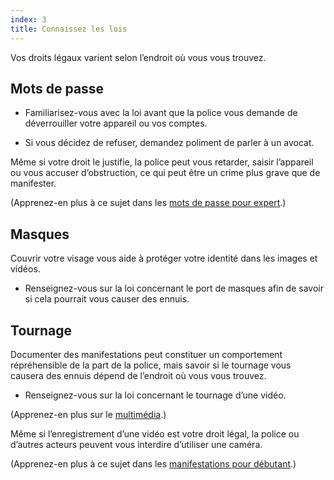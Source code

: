 ```yaml
---
index: 3
title: Connaissez les lois
---
```

Vos droits légaux varient selon l’endroit où vous vous trouvez.

## Mots de passe 

*   Familiarisez-vous avec la loi avant que la police vous demande de déverrouiller votre appareil ou vos comptes.

*   Si vous décidez de refuser, demandez poliment de parler à un avocat.

Même si votre droit le justifie, la police peut vous retarder, saisir l’appareil ou vous accuser d’obstruction, ce qui peut être un crime plus grave que de manifester.

(Apprenez-en plus à ce sujet dans les [mots de passe pour expert](umbrella://information/passwords/expert).)

## Masques

Couvrir votre visage vous aide à protéger votre identité dans les images et vidéos.

*   Renseignez-vous sur la loi concernant le port de masques afin de savoir si cela pourrait vous causer des ennuis.

## Tournage

Documenter des manifestations peut constituer un comportement répréhensible de la part de la police, mais savoir si le tournage vous causera des ennuis dépend de l’endroit où vous vous trouvez.

*   Renseignez-vous sur la loi concernant le tournage d’une vidéo.

(Apprenez-en plus sur le [multimédia](umbrella://communications/online-privacy/beginner/s_multimedia.md).)

Même si l’enregistrement d’une vidéo est votre droit légal, la police ou d’autres acteurs peuvent vous interdire d’utiliser une caméra.

(Apprenez-en plus à ce sujet dans les [manifestations pour débutant](umbrella://work/protests/beginner).)